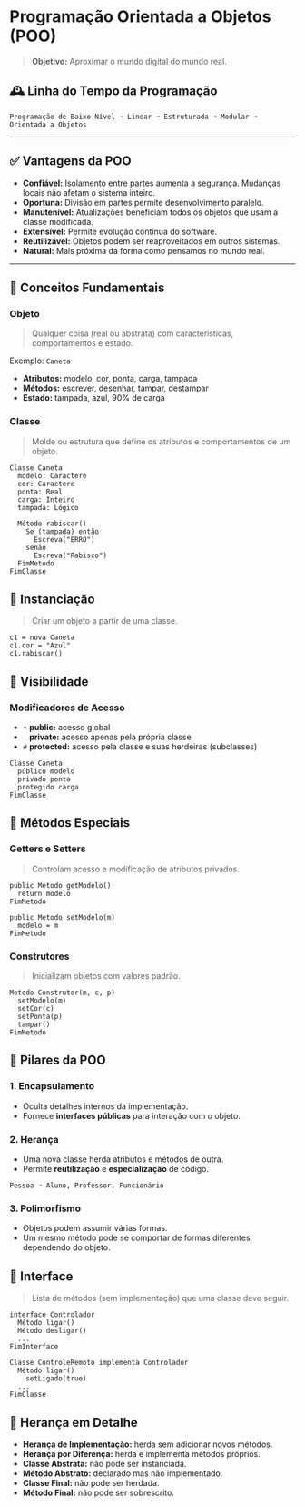 # Programação Orientada a Objetos (POO)

> **Objetivo:** Aproximar o mundo digital do mundo real.

## 🕰 Linha do Tempo da Programação

```
Programação de Baixo Nível ➝ Linear ➝ Estruturada ➝ Modular ➝ Orientada a Objetos
```

---

## ✅ Vantagens da POO

- **Confiável:** Isolamento entre partes aumenta a segurança. Mudanças locais não afetam o sistema inteiro.
- **Oportuna:** Divisão em partes permite desenvolvimento paralelo.
- **Manutenível:** Atualizações beneficiam todos os objetos que usam a classe modificada.
- **Extensível:** Permite evolução contínua do software.
- **Reutilizável:** Objetos podem ser reaproveitados em outros sistemas.
- **Natural:** Mais próxima da forma como pensamos no mundo real.

---

## 🧱 Conceitos Fundamentais

### Objeto

> Qualquer coisa (real ou abstrata) com características, comportamentos e estado.

Exemplo: `Caneta`

- **Atributos:** modelo, cor, ponta, carga, tampada
- **Métodos:** escrever, desenhar, tampar, destampar
- **Estado:** tampada, azul, 90% de carga

### Classe

> Molde ou estrutura que define os atributos e comportamentos de um objeto.

```pseudo
Classe Caneta
  modelo: Caractere
  cor: Caractere
  ponta: Real
  carga: Inteiro
  tampada: Lógico

  Método rabiscar()
    Se (tampada) então
      Escreva("ERRO")
    senão
      Escreva("Rabisco")
  FimMetodo
FimClasse
```

## 🧬 Instanciação

> Criar um objeto a partir de uma classe.

```pseudo
c1 = nova Caneta
c1.cor = "Azul"
c1.rabiscar()
```

## 🔐 Visibilidade

### Modificadores de Acesso

- `+` **public:** acesso global
- `-` **private:** acesso apenas pela própria classe
- `#` **protected:** acesso pela classe e suas herdeiras (subclasses)

```pseudo
Classe Caneta
  público modelo
  privado ponta
  protegido carga
FimClasse
```

## 🔧 Métodos Especiais

### Getters e Setters

> Controlam acesso e modificação de atributos privados.

```pseudo
public Metodo getModelo()
  return modelo
FimMetodo

public Metodo setModelo(m)
  modelo = m
FimMetodo
```

### Construtores

> Inicializam objetos com valores padrão.

```pseudo
Metodo Construtor(m, c, p)
  setModelo(m)
  setCor(c)
  setPonta(p)
  tampar()
FimMetodo
```

## 🧱 Pilares da POO

### 1. Encapsulamento

- Oculta detalhes internos da implementação.
- Fornece **interfaces públicas** para interação com o objeto.

### 2. Herança

- Uma nova classe herda atributos e métodos de outra.
- Permite **reutilização** e **especialização** de código.

```plaintext
Pessoa ➝ Aluno, Professor, Funcionário
```

### 3. Polimorfismo

- Objetos podem assumir várias formas.
- Um mesmo método pode se comportar de formas diferentes dependendo do objeto.

## 🔌 Interface

> Lista de métodos (sem implementação) que uma classe deve seguir.

```pseudo
interface Controlador
  Método ligar()
  Método desligar()
  ...
FimInterface
```

```pseudo
Classe ControleRemoto implementa Controlador
  Método ligar()
    setLigado(true)
  ...
FimClasse
```

## 🧬 Herança em Detalhe

- **Herança de Implementação:** herda sem adicionar novos métodos.
- **Herança por Diferença:** herda e implementa métodos próprios.
- **Classe Abstrata:** não pode ser instanciada.
- **Método Abstrato:** declarado mas não implementado.
- **Classe Final:** não pode ser herdada.
- **Método Final:** não pode ser sobrescrito.




